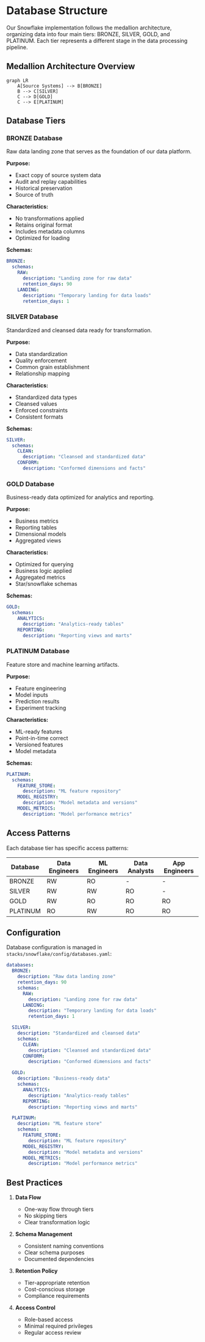 # Database Structure

Our Snowflake implementation follows the medallion architecture, organizing data into four main tiers: BRONZE, SILVER, GOLD, and PLATINUM. Each tier represents a different stage in the data processing pipeline.

## Medallion Architecture Overview

```mermaid
graph LR
    A[Source Systems] --> B[BRONZE]
    B --> C[SILVER]
    C --> D[GOLD]
    C --> E[PLATINUM]
```

## Database Tiers

### BRONZE Database
Raw data landing zone that serves as the foundation of our data platform.

**Purpose:**
- Exact copy of source system data
- Audit and replay capabilities
- Historical preservation
- Source of truth

**Characteristics:**
- No transformations applied
- Retains original format
- Includes metadata columns
- Optimized for loading

**Schemas:**
```yaml
BRONZE:
  schemas:
    RAW:
      description: "Landing zone for raw data"
      retention_days: 90
    LANDING:
      description: "Temporary landing for data loads"
      retention_days: 1
```

### SILVER Database
Standardized and cleansed data ready for transformation.

**Purpose:**
- Data standardization
- Quality enforcement
- Common grain establishment
- Relationship mapping

**Characteristics:**
- Standardized data types
- Cleansed values
- Enforced constraints
- Consistent formats

**Schemas:**
```yaml
SILVER:
  schemas:
    CLEAN:
      description: "Cleansed and standardized data"
    CONFORM:
      description: "Conformed dimensions and facts"
```

### GOLD Database
Business-ready data optimized for analytics and reporting.

**Purpose:**
- Business metrics
- Reporting tables
- Dimensional models
- Aggregated views

**Characteristics:**
- Optimized for querying
- Business logic applied
- Aggregated metrics
- Star/snowflake schemas

**Schemas:**
```yaml
GOLD:
  schemas:
    ANALYTICS:
      description: "Analytics-ready tables"
    REPORTING:
      description: "Reporting views and marts"
```

### PLATINUM Database
Feature store and machine learning artifacts.

**Purpose:**
- Feature engineering
- Model inputs
- Prediction results
- Experiment tracking

**Characteristics:**
- ML-ready features
- Point-in-time correct
- Versioned features
- Model metadata

**Schemas:**
```yaml
PLATINUM:
  schemas:
    FEATURE_STORE:
      description: "ML feature repository"
    MODEL_REGISTRY:
      description: "Model metadata and versions"
    MODEL_METRICS:
      description: "Model performance metrics"
```

## Access Patterns

Each database tier has specific access patterns:

| Database  | Data Engineers | ML Engineers | Data Analysts | App Engineers |
|-----------|---------------|--------------|---------------|---------------|
| BRONZE    | RW            | RO           | -             | -             |
| SILVER    | RW            | RW           | RO            | -             |
| GOLD      | RW            | RO           | RO            | RO            |
| PLATINUM  | RO            | RW           | RO            | RO            |

## Configuration

Database configuration is managed in `stacks/snowflake/config/databases.yaml`:

```yaml
databases:
  BRONZE:
    description: "Raw data landing zone"
    retention_days: 90
    schemas:
      RAW:
        description: "Landing zone for raw data"
      LANDING:
        description: "Temporary landing for data loads"
        retention_days: 1

  SILVER:
    description: "Standardized and cleansed data"
    schemas:
      CLEAN:
        description: "Cleansed and standardized data"
      CONFORM:
        description: "Conformed dimensions and facts"

  GOLD:
    description: "Business-ready data"
    schemas:
      ANALYTICS:
        description: "Analytics-ready tables"
      REPORTING:
        description: "Reporting views and marts"

  PLATINUM:
    description: "ML feature store"
    schemas:
      FEATURE_STORE:
        description: "ML feature repository"
      MODEL_REGISTRY:
        description: "Model metadata and versions"
      MODEL_METRICS:
        description: "Model performance metrics"
```

## Best Practices

1. **Data Flow**
   - One-way flow through tiers
   - No skipping tiers
   - Clear transformation logic

2. **Schema Management**
   - Consistent naming conventions
   - Clear schema purposes
   - Documented dependencies

3. **Retention Policy**
   - Tier-appropriate retention
   - Cost-conscious storage
   - Compliance requirements

4. **Access Control**
   - Role-based access
   - Minimal required privileges
   - Regular access review